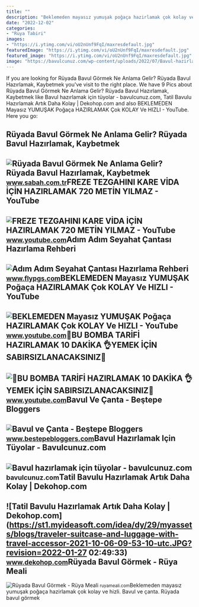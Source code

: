 ```yaml
---
title: ""
description: "Beklemeden mayasız yumuşak poğaça hazirlamak çok kolay ve hizli"
date: "2022-12-02"
categories:
- "Ruya Tabiri"
images:
- "https://i.ytimg.com/vi/oU2nUnf9FqI/maxresdefault.jpg"
featuredImage: "https://i.ytimg.com/vi/oU2nUnf9FqI/maxresdefault.jpg"
featured_image: "https://i.ytimg.com/vi/oU2nUnf9FqI/maxresdefault.jpg"
image: "https://bavulcunuz.com/wp-content/uploads/2022/07/Bavul-hazirlamak-icin-tuyolar-scaled.jpg"
---
```


If you are looking for Rüyada Bavul Görmek Ne Anlama Gelir? Rüyada Bavul Hazırlamak, Kaybetmek you've visit to the right place. We have 9 Pics about Rüyada Bavul Görmek Ne Anlama Gelir? Rüyada Bavul Hazırlamak, Kaybetmek like Bavul hazırlamak için tüyolar - bavulcunuz.com, Tatil Bavulu Hazırlamak Artık Daha Kolay | Dekohop.com and also BEKLEMEDEN Mayasız YUMUŞAK Poğaça HAZIRLAMAK Çok KOLAY Ve HIZLI - YouTube. Here you go:

Rüyada Bavul Görmek Ne Anlama Gelir? Rüyada Bavul Hazırlamak, Kaybetmek
-----------------------------------------------------------------------

 ![Rüyada Bavul Görmek Ne Anlama Gelir? Rüyada Bavul Hazırlamak, Kaybetmek](https://iasbh.tmgrup.com.tr/d9f0b8/650/344/0/0/724/380?u=https://isbh.tmgrup.com.tr/sbh/2021/09/13/ruyada-bavul-gormek-ne-anlama-gelir-ruyada-bavul-hazirlamak-ne-demek-1631518080534.jpg) <small>www.sabah.com.tr</small>FREZE TEZGAHINI KARE VİDA İÇİN HAZIRLAMAK 720 METİN YILMAZ - YouTube
--------------------------------------------------------------------

 ![FREZE TEZGAHINI KARE VİDA İÇİN HAZIRLAMAK 720 METİN YILMAZ - YouTube](https://i.ytimg.com/vi/8Xj9ncOWV_k/maxresdefault.jpg) <small>www.youtube.com</small>Adım Adım Seyahat Çantası Hazırlama Rehberi
-------------------------------------------

 ![Adım Adım Seyahat Çantası Hazırlama Rehberi](https://www.flypgs.com/blog/wp-content/uploads/2016/02/bavul-hazirlamak-icin-son-gunu-bekleme.jpg) <small>www.flypgs.com</small>BEKLEMEDEN Mayasız YUMUŞAK Poğaça HAZIRLAMAK Çok KOLAY Ve HIZLI - YouTube
-------------------------------------------------------------------------

 ![BEKLEMEDEN Mayasız YUMUŞAK Poğaça HAZIRLAMAK Çok KOLAY Ve HIZLI - YouTube](https://i.ytimg.com/vi/oU2nUnf9FqI/maxresdefault.jpg) <small>www.youtube.com</small>📢BU BOMBA TARİFİ HAZIRLAMAK 10 DAKİKA 👌YEMEK İÇİN SABIRSIZLANACAKSINIZ💯
-----------------------------------------------------------------------

 ![📢BU BOMBA TARİFİ HAZIRLAMAK 10 DAKİKA 👌YEMEK İÇİN SABIRSIZLANACAKSINIZ💯](https://i.ytimg.com/vi/FK4p0q5JyFs/maxresdefault.jpg) <small>www.youtube.com</small>Bavul Ve Çanta - Beştepe Bloggers
---------------------------------

 ![Bavul ve Çanta - Beştepe Bloggers](https://www.bestepebloggers.com/wp-content/uploads/2019/04/bavul-hazirlamak_958639_m.jpg) <small>www.bestepebloggers.com</small>Bavul Hazırlamak Için Tüyolar - Bavulcunuz.com
----------------------------------------------

 ![Bavul hazırlamak için tüyolar - bavulcunuz.com](https://bavulcunuz.com/wp-content/uploads/2022/07/Bavul-hazirlamak-icin-tuyolar-scaled.jpg) <small>bavulcunuz.com</small>Tatil Bavulu Hazırlamak Artık Daha Kolay | Dekohop.com
------------------------------------------------------

 ![Tatil Bavulu Hazırlamak Artık Daha Kolay | Dekohop.com](https://st1.myideasoft.com/idea/dy/29/myassets/blogs/traveler-suitcase-and-luggage-with-travel-accessor-2021-10-06-09-53-10-utc.JPG?revision=2022-01-27 02:49:33) <small>www.dekohop.com</small>Rüyada Bavul Görmek - Rüya Meali
--------------------------------

 ![Rüyada Bavul Görmek - Rüya Meali](http://ruyameali.com/wp-content/uploads/2017/05/Bavul.jpg) <small>ruyameali.com</small>Beklemeden mayasız yumuşak poğaça hazirlamak çok kolay ve hizli. Bavul ve çanta. Rüyada bavul görmek
